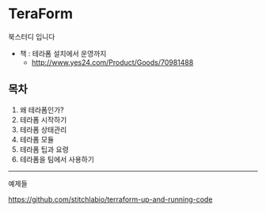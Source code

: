 # TeraForm
북스터디 입니다
- 책 : 테라폼 설치에서 운영까지
  - http://www.yes24.com/Product/Goods/70981488
  
## 목차

1. 왜 테라폼인가?
2. 테라폼 시작하기
3. 테라폼 상태관리
4. 테라폼 모듈
5. 테라폼 팁과 요령
6. 테라폼을 팀에서 사용하기


---
예제들

https://github.com/stitchlabio/terraform-up-and-running-code
